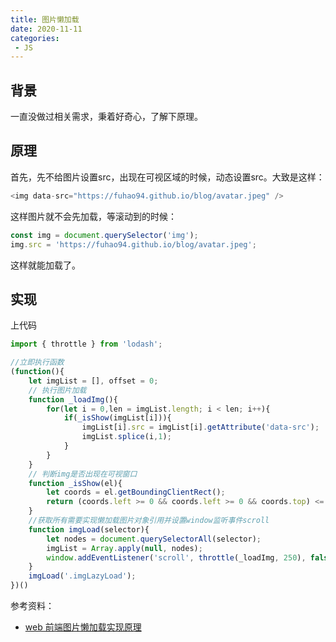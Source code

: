 ```yaml
---
title: 图片懒加载
date: 2020-11-11
categories:
 - JS
---
```


## 背景

一直没做过相关需求，秉着好奇心，了解下原理。

## 原理

首先，先不给图片设置src，出现在可视区域的时候，动态设置src。大致是这样：

```js 
<img data-src="https://fuhao94.github.io/blog/avatar.jpeg" />
```

这样图片就不会先加载，等滚动到的时候：

```js
const img = document.querySelector('img');
img.src = 'https://fuhao94.github.io/blog/avatar.jpeg';
```

这样就能加载了。


## 实现

上代码

```js
import { throttle } from 'lodash';

//立即执行函数
(function(){
    let imgList = [], offset = 0;
    // 执行图片加载
    function _loadImg(){
        for(let i = 0,len = imgList.length; i < len; i++){
            if(_isShow(imgList[i])){
                imgList[i].src = imgList[i].getAttribute('data-src');
                imgList.splice(i,1);
            }
        }
    }
    // 判断img是否出现在可视窗口
    function _isShow(el){
        let coords = el.getBoundingClientRect();
        return (coords.left >= 0 && coords.left >= 0 && coords.top) <= (document.documentElement.clientHeight || window.innerHeight) + parseInt(offset);
    }
    //获取所有需要实现懒加载图片对象引用并设置window监听事件scroll
    function imgLoad(selector){
        let nodes = document.querySelectorAll(selector);
        imgList = Array.apply(null, nodes);
        window.addEventListener('scroll', throttle(_loadImg, 250), false)
    }
    imgLoad('.imgLazyLoad');
})()
```

参考资料：

* [web 前端图片懒加载实现原理](https://juejin.im/entry/6844903482164510734)
